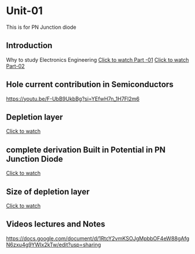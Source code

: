 # Unit-01
This is for PN Junction diode

## Introduction
Why to study Electronics Engineering
[Click to watch Part -01](https://youtu.be/tfgyGGsywVU?si=rnRm5TJpTgSUTpyJ)
[Click to watch Part-02](https://youtu.be/ZuBp3geGQsQ?si=fadOhIObHlcQ_HrI)

## Hole current contribution in Semiconductors
https://youtu.be/F-UbB9UkbBg?si=YEfwH7n_1H7Fl2m6
## Depletion layer
[Click to watch](https://www.youtube.com/live/t7lANkeQkLE?si=B7ak5Rw7MTGdn5-x)

## complete derivation Built in Potential in PN Junction Diode
[Click to watch ](https://youtu.be/JxC59HgF5Ws?si=IFfS8kSJsCVko0Ch)

## Size of depletion layer
[Click to watch](https://youtu.be/8Psoa5YRUkA?si=gYxl6XnV5AgHdgDA)

## Videos lectures and Notes
https://docs.google.com/document/d/1RtcY2vmKSOJgMpbbOF4eW88gAfgN6zxu4g9YWIx2kTw/edit?usp=sharing



